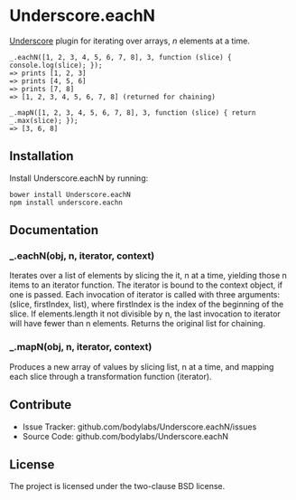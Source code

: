 Underscore.eachN
================

[Underscore][] plugin for iterating over arrays, *n* elements at a time.

    _.eachN([1, 2, 3, 4, 5, 6, 7, 8], 3, function (slice) { console.log(slice); });
    => prints [1, 2, 3]
    => prints [4, 5, 6]
    => prints [7, 8]
    => [1, 2, 3, 4, 5, 6, 7, 8] (returned for chaining)

    _.mapN([1, 2, 3, 4, 5, 6, 7, 8], 3, function (slice) { return _.max(slice); });
    => [3, 6, 8]


Installation
------------

Install Underscore.eachN by running:

    bower install Underscore.eachN
    npm install underscore.eachn


Documentation
-------------

### _.eachN(obj, n, iterator, context)

Iterates over a list of elements by slicing the it, n at
a time, yielding those n items to an iterator function.
The iterator is bound to the context object, if one is
passed. Each invocation of iterator is called with three
arguments: (slice, firstIndex, list), where firstIndex is
the index of the beginning of the slice. If elements.length
it not divisible by n, the last invocation to iterator will
have fewer than n elements. Returns the original list for
chaining.

### _.mapN(obj, n, iterator, context)

Produces a new array of values by slicing list, n at a time,
and mapping each slice through a transformation function
(iterator).


Contribute
----------

- Issue Tracker: github.com/bodylabs/Underscore.eachN/issues
- Source Code: github.com/bodylabs/Underscore.eachN


License
-------

The project is licensed under the two-clause BSD license.


[Underscore]: http://underscorejs.org/

